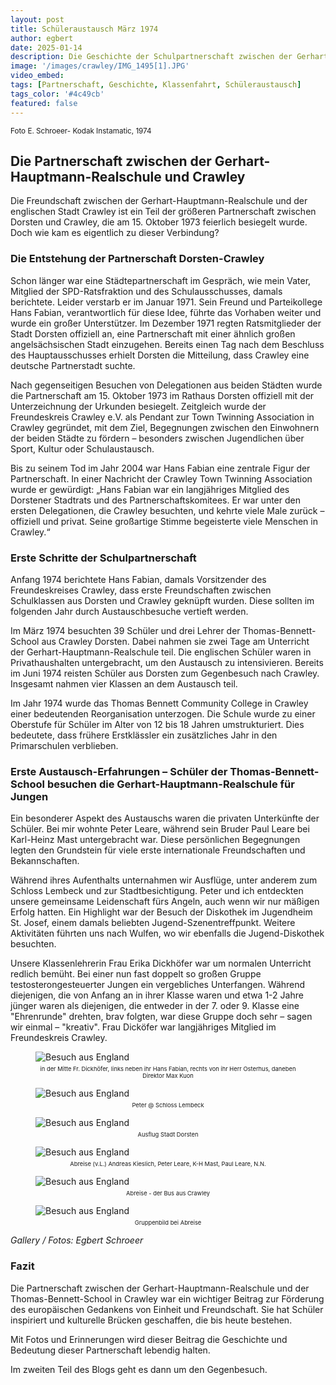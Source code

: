 ```yaml
---
layout: post
title: Schüleraustausch März 1974
author: egbert
date: 2025-01-14
description: Die Geschichte der Schulpartnerschaft zwischen der Gerhart-Hauptmann-Realschule in Dorsten und der Thomas-Bennett-School in Crawley, England.
image: '/images/crawley/IMG_1495[1].JPG'
video_embed: 
tags: [Partnerschaft, Geschichte, Klassenfahrt, Schüleraustausch]
tags_color: '#4c49cb'
featured: false
---
```


<small> Foto E. Schroeer- Kodak Instamatic, 1974 </small>


## Die Partnerschaft zwischen der Gerhart-Hauptmann-Realschule und Crawley

Die Freundschaft zwischen der Gerhart-Hauptmann-Realschule und der englischen Stadt Crawley ist ein Teil der größeren Partnerschaft zwischen Dorsten und Crawley, die am 15. Oktober 1973 feierlich besiegelt wurde. Doch wie kam es eigentlich zu dieser Verbindung?

### Die Entstehung der Partnerschaft Dorsten-Crawley

Schon länger war eine Städtepartnerschaft im Gespräch, wie mein Vater, Mitglied der SPD-Ratsfraktion und des Schulausschusses, damals berichtete. Leider verstarb er im Januar 1971. Sein Freund und Parteikollege Hans Fabian, verantwortlich für diese Idee, führte das Vorhaben weiter und wurde ein großer Unterstützer. Im Dezember 1971 regten Ratsmitglieder der Stadt Dorsten offiziell an, eine Partnerschaft mit einer ähnlich großen angelsächsischen Stadt einzugehen. Bereits einen Tag nach dem Beschluss des Hauptausschusses erhielt Dorsten die Mitteilung, dass Crawley eine deutsche Partnerstadt suchte.

Nach gegenseitigen Besuchen von Delegationen aus beiden Städten wurde die Partnerschaft am 15. Oktober 1973 im Rathaus Dorsten offiziell mit der Unterzeichnung der Urkunden besiegelt. Zeitgleich wurde der Freundeskreis Crawley e.V. als Pendant zur Town Twinning Association in Crawley gegründet, mit dem Ziel, Begegnungen zwischen den Einwohnern der beiden Städte zu fördern – besonders zwischen Jugendlichen über Sport, Kultur oder Schulaustausch.

Bis zu seinem Tod im Jahr 2004 war Hans Fabian eine zentrale Figur der Partnerschaft. In einer Nachricht der Crawley Town Twinning Association wurde er gewürdigt: „Hans Fabian war ein langjähriges Mitglied des Dorstener Stadtrats und des Partnerschaftskomitees. Er war unter den ersten Delegationen, die Crawley besuchten, und kehrte viele Male zurück – offiziell und privat. Seine großartige Stimme begeisterte viele Menschen in Crawley.“

### Erste Schritte der Schulpartnerschaft

Anfang 1974 berichtete Hans Fabian, damals Vorsitzender des Freundeskreises Crawley, dass erste Freundschaften zwischen Schulklassen aus Dorsten und Crawley geknüpft wurden. Diese sollten im folgenden Jahr durch Austauschbesuche vertieft werden.

Im März 1974 besuchten 39 Schüler und drei Lehrer der Thomas-Bennett-School aus Crawley Dorsten. Dabei nahmen sie zwei Tage am Unterricht der Gerhart-Hauptmann-Realschule teil. Die englischen Schüler waren in Privathaushalten untergebracht, um den Austausch zu intensivieren. Bereits im Juni 1974 reisten Schüler aus Dorsten zum Gegenbesuch nach Crawley. Insgesamt nahmen vier Klassen an dem Austausch teil.

Im Jahr 1974 wurde das Thomas Bennett Community College in Crawley einer bedeutenden Reorganisation unterzogen. Die Schule wurde zu einer Oberstufe für Schüler im Alter von 12 bis 18 Jahren umstrukturiert. Dies bedeutete, dass frühere Erstklässler ein zusätzliches Jahr in den Primarschulen verblieben.

### Erste Austausch-Erfahrungen – Schüler der Thomas-Bennett-School besuchen die Gerhart-Hauptmann-Realschule für Jungen

Ein besonderer Aspekt des Austauschs waren die privaten Unterkünfte der Schüler. Bei mir wohnte Peter Leare, während sein Bruder Paul Leare bei Karl-Heinz Mast untergebracht war. Diese persönlichen Begegnungen legten den Grundstein für viele erste internationale Freundschaften und Bekannschaften.

Während ihres Aufenthalts unternahmen wir Ausflüge, unter anderem zum Schloss Lembeck und zur Stadtbesichtigung. Peter und ich entdeckten unsere gemeinsame Leidenschaft fürs Angeln, auch wenn wir nur mäßigen Erfolg hatten. Ein Highlight war der Besuch der Diskothek im Jugendheim St. Josef, einem damals beliebten Jugend-Szenentreffpunkt. Weitere Aktivitäten führten uns nach Wulfen, wo wir ebenfalls die Jugend-Diskothek besuchten.

Unsere Klassenlehrerin Frau Erika Dickhöfer war um normalen Unterricht redlich bemüht. Bei einer nun fast doppelt so großen Gruppe testosterongesteuerter Jungen ein vergebliches Unterfangen. Während diejenigen, die von Anfang an in ihrer Klasse waren und etwa 1-2 Jahre jünger waren als diejenigen, die entweder in der 7. oder 9. Klasse eine "Ehrenrunde" drehten, brav folgten, war diese Gruppe doch sehr – sagen wir einmal – "kreativ". 
Frau Dicköfer war langjähriges Mitglied im Freundeskreis Crawley.

<div class="gallery-box">
  <div class="gallery gallery--post">
    <figure>
      <img src="/images/Crawley/IMG_1531[1] edited.JPG" loading="lazy" alt="Besuch aus England">
      <figcaption style="text-align: center; font-size: 0.8em; margin-top: 5px;"><small>in der Mitte Fr. Dickhöfer, links neben ihr Hans Fabian, rechts von ihr Herr Osterhus, daneben Direktor Max Kuon</small></figcaption>
    </figure>
    <figure>
      <img src="/images/Crawley/IMG_1524[1] edited.jpg" loading="lazy" alt="Besuch aus England">
      <figcaption style="text-align: center; font-size: 0.8em; margin-top: 5px;"><small>Peter @ Schloss Lembeck</small></figcaption>
    </figure>
    <figure>
      <img src="/images/Crawley/IMG_1526[1] edited.JPG" loading="lazy" alt="Besuch aus England">
      <figcaption style="text-align: center; font-size: 0.8em; margin-top: 5px;"><small>Ausflug Stadt Dorsten</small></figcaption>
    </figure>
    <figure>
      <img src="/images/Crawley/IMG_1494[1] edited.jpg" loading="lazy" alt="Besuch aus England">
      <figcaption style="text-align: center; font-size: 0.8em; margin-top: 5px;"><small>Abreise (v.L.) Andreas Kieslich, Peter Leare, K-H Mast, Paul Leare, N.N.</small></figcaption>
    </figure>
    <figure>
      <img src="/images/Crawley/IMG_1495[1].JPG" loading="lazy" alt="Besuch aus England">
      <figcaption style="text-align: center; font-size: 0.8em; margin-top: 5px;"><small>Abreise - der Bus aus Crawley</small></figcaption>
    </figure>
    <figure>
      <img src="/images/Crawley/IMG_1530[1] edited.jpg" loading="lazy" alt="Besuch aus England">
      <figcaption style="text-align: center; font-size: 0.8em; margin-top: 5px;"><small>Gruppenbild bei Abreise</small></figcaption>
    </figure>
  </div>
  <em>Gallery / <a target="_blank">Fotos: Egbert Schroeer</a></em>
</div>



### Fazit

Die Partnerschaft zwischen der Gerhart-Hauptmann-Realschule und der Thomas-Bennett-School in Crawley war ein wichtiger Beitrag zur Förderung des europäischen Gedankens von Einheit und Freundschaft. Sie hat Schüler inspiriert und kulturelle Brücken geschaffen, die bis heute bestehen.

Mit Fotos und Erinnerungen wird dieser Beitrag die Geschichte und Bedeutung dieser Partnerschaft lebendig halten.

Im zweiten Teil des Blogs geht es dann um den Gegenbesuch.
